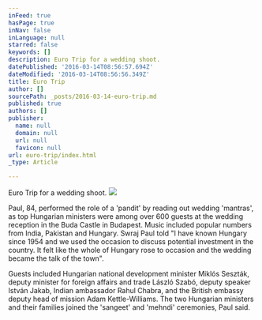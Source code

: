 ```yaml
---
inFeed: true
hasPage: true
inNav: false
inLanguage: null
starred: false
keywords: []
description: Euro Trip for a wedding shoot.
datePublished: '2016-03-14T08:56:57.694Z'
dateModified: '2016-03-14T08:56:56.349Z'
title: Euro Trip
author: []
sourcePath: _posts/2016-03-14-euro-trip.md
published: true
authors: []
publisher:
  name: null
  domain: null
  url: null
  favicon: null
url: euro-trip/index.html
_type: Article

---
```

Euro Trip for a wedding shoot.
![](https://the-grid-user-content.s3-us-west-2.amazonaws.com/aeafaa2a-57a1-42fa-8d3b-8ef09dadcb1d.jpg)

Paul, 84, performed the role of a 'pandit' by reading out wedding 'mantras', as top Hungarian ministers were among over 600 guests at the wedding reception in the Buda Castle in Budapest. Music included popular numbers from India, Pakistan and Hungary.
Swraj Paul told "I have known Hungary since 1954 and we used the occasion to discuss potential investment in the country. It felt like the whole of Hungary rose to occasion and the wedding became the talk of the town". 

Guests included Hungarian national development minister Miklós Seszták, deputy minister for foreign affairs and trade László Szabó, deputy speaker István Jakab, Indian ambassador Rahul Chabra, and the British embassy deputy head of mission Adam Kettle-Williams.
The two Hungarian ministers and their families joined the 'sangeet' and 'mehndi' ceremonies, Paul said.